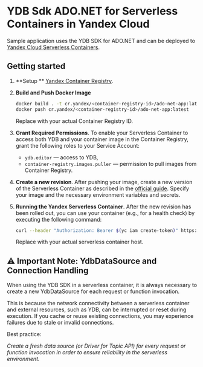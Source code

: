 # YDB Sdk ADO.NET for Serverless Containers in Yandex Cloud

Sample application uses the YDB SDK for ADO.NET and can be deployed
to [Yandex Cloud Serverless Containers](https://yandex.cloud/en/docs/serverless-containers/).

## Getting started

1. **Setup
   ** [Yandex Container Registry](https://yandex.cloud/en/docs/container-registry/operations/registry/registry-create).
2. **Build and Push Docker Image**
   ```bash 
   docker build . -t cr.yandex/<container-registry-id>/ado-net-app:latest
   docker push cr.yandex/<container-registry-id>/ado-net-app:latest
   ```
   Replace <container-registry-id> with your actual Container Registry ID.
3. **Grant Required Permissions**. To enable your Serverless Container to access both YDB and your container image in
   the Container Registry, grant the following roles to your Service Account:

    - `ydb.editor` — access to YDB,
    - `container-registry.images.puller` — permission to pull images from Container Registry.

4. **Create a new revision**. After pushing your image, create a new version of the Serverless Container as described in
   the [official guide](https://yandex.cloud/en/docs/serverless-containers/quickstart/container#create-revision).
   Specify your image and the necessary environment variables and secrets.

5. **Running the Yandex Serverless Container**.
   After the new revision has been rolled out, you can use your container (e.g., for a health check) by executing the
   following command:
   ```bash
   curl --header "Authorization: Bearer $(yc iam create-token)" https://<serverless-container-host>/
   ```
   Replace <serverless-container-host> with your actual serverless container host.

## ⚠️ Important Note: YdbDataSource and Connection Handling

When using the YDB SDK in a serverless container, it is always necessary to create a new YdbDataSource for each request
or function invocation.

This is because the network connectivity between a serverless container and external resources, such as YDB, can be
interrupted or reset during execution. If you cache or reuse existing connections, you may experience failures due to
stale or invalid connections.

Best practice:

_Create a fresh data source (or Driver for Topic API) for every request or function invocation in order to ensure
reliability in the serverless environment._
